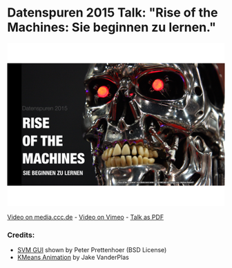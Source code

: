# Datenspuren 2015 Talk: "Rise of the Machines: Sie beginnen zu lernen."

![Terminator](https://raw.githubusercontent.com/balzer82/Datenspuren2015/master/Rise_of_the_Machines/Rise_of_the_Machines.001.png)

[Video on media.ccc.de]() - [Video on Vimeo]() - [Talk as PDF](https://github.com/balzer82/Datenspuren2015/blob/master/Rise_of_the_Machines.pdf)

### Credits:

* [SVM GUI](http://www.astroml.org/sklearn_tutorial/auto_examples/svm_gui.html) shown by Peter Prettenhoer (BSD License)
* [KMeans Animation](https://github.com/jakevdp/sklearn_tutorial/blob/master/notebooks/03.1-Classification-SVMs.ipynb) by Jake VanderPlas
